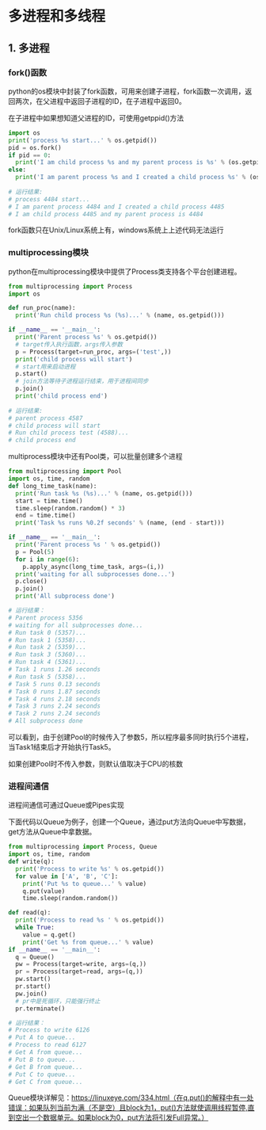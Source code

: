 # 多进程和多线程

## 1. 多进程

### fork()函数

python的os模块中封装了fork函数，可用来创建子进程，fork函数一次调用，返回两次，在父进程中返回子进程的ID，在子进程中返回0。

在子进程中如果想知道父进程的ID，可使用getppid()方法

```python
import os
print('process %s start...' % os.getpid())
pid = os.fork()
if pid == 0:
  print('I am child process %s and my parent process is %s' % (os.getpid(), os.getppid()))
else:
  print('I am parent process %s and I created a child process %s' % (os.getpid(), pid))
  
# 运行结果:
# process 4484 start...
# I am parent process 4484 and I created a child process 4485
# I am child process 4485 and my parent process is 4484
```

fork函数只在Unix/Linux系统上有，windows系统上上述代码无法运行

### multiprocessing模块

python在multiprocessing模块中提供了Process类支持各个平台创建进程。

```python
from multiprocessing import Process
import os

def run_proc(name):
  print('Run child process %s (%s)...' % (name, os.getpid()))

if __name__ == '__main__':
  print('Parent process %s' % os.getpid())
  # target传入执行函数，args传入参数
  p = Process(target=run_proc, args=('test',))
  print('child process will start')
  # start用来启动进程
  p.start()
  # join方法等待子进程运行结束，用于进程间同步
  p.join()
  print('child process end')
  
# 运行结果:
# parent process 4587
# child process will start
# Run child process test (4588)...
# child process end
```

multiprocess模块中还有Pool类，可以批量创建多个进程

```python
from multiprocessing import Pool
import os, time, random
def long_time_task(name):
  print('Run task %s (%s)...' % (name, os.getpid()))
  start = time.time()
  time.sleep(random.random() * 3)
  end = time.time()
  print('Task %s runs %0.2f seconds' % (name, (end - start)))

if __name__ == '__main__':
  print('Parent process %s ' % os.getpid())
  p = Pool(5)
  for i in range(6):
    p.apply_async(long_time_task, args=(i,))
  print('waiting for all subprocesses done...')
  p.close()
  p.join()
  print('All subprocess done')

# 运行结果：
# Parent process 5356
# waiting for all subprocesses done...
# Run task 0 (5357)...
# Run task 1 (5358)...
# Run task 2 (5359)...
# Run task 3 (5360)...
# Run task 4 (5361)...
# Task 1 runs 1.26 seconds
# Run task 5 (5358)...
# Task 5 runs 0.13 seconds
# Task 0 runs 1.87 seconds
# Task 4 runs 2.18 seconds
# Task 3 runs 2.24 seconds
# Task 2 runs 2.24 seconds
# All subprocess done
```

可以看到，由于创建Pool的时候传入了参数5，所以程序最多同时执行5个进程，当Task1结束后才开始执行Task5。

如果创建Pool时不传入参数，则默认值取决于CPU的核数

### 进程间通信

进程间通信可通过Queue或Pipes实现

下面代码以Queue为例子，创建一个Queue，通过put方法向Queue中写数据，get方法从Queue中拿数据。

```python
from multiprocessing import Process, Queue
import os, time, random
def write(q):
  print('Process to write %s' % os.getpid())
  for value in ['A', 'B', 'C']:
    print('Put %s to queue...' % value)
    q.put(value)
    time.sleep(random.random())

def read(q):
  print('Process to read %s ' % os.getpid())
  while True:
    value = q.get()
    print('Get %s from queue...' % value)
if __name__ == '__main__':
  q = Queue()
  pw = Process(target=write, args=(q,))
  pr = Process(target=read, args=(q,))
  pw.start()
  pr.start()
  pw.join()
  # pr中是死循环，只能强行终止
  pr.terminate()

# 运行结果：
# Process to write 6126
# Put A to queue...
# Process to read 6127
# Get A from queue...
# Put B to queue...
# Get B from queue...
# Put C to queue...
# Get C from queue...
```

Queue模块详解见：https://linuxeye.com/334.html（在q.put()的解释中有一处错误：如果队列当前为满（不是空）且block为1，put()方法就使调用线程暂停,直到空出一个数据单元。如果block为0，put方法将引发Full异常。）

